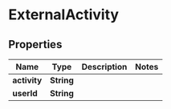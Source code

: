 

# ExternalActivity


## Properties

| Name | Type | Description | Notes |
|------------ | ------------- | ------------- | -------------|
|**activity** | **String** |  |  |
|**userId** | **String** |  |  |




